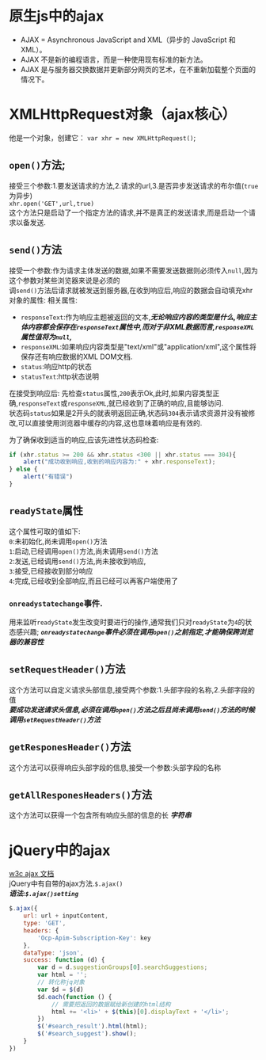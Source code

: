# 原生js中的ajax
* AJAX = Asynchronous JavaScript and XML（异步的 JavaScript 和 XML）。
* AJAX 不是新的编程语言，而是一种使用现有标准的新方法。
* AJAX 是与服务器交换数据并更新部分网页的艺术，在不重新加载整个页面的情况下。

# XMLHttpRequest对象（ajax核心）
他是一个对象，创建它： `var xhr = new XMLHttpRequest()`;

## `open()`方法;
接受三个参数:1.要发送请求的方法,2.请求的url,3.是否异步发送请求的布尔值(`true`为异步)  
`xhr.open('GET',url,true)`  
这个方法只是启动了一个指定方法的请求,并不是真正的发送请求,而是启动一个请求以备发送.

## `send()`方法
接受一个参数:作为请求主体发送的数据,如果不需要发送数据则必须传入`null`,因为这个参数对某些浏览器来说是必须的  
调`send()`方法后请求就被发送到服务器,在收到响应后,响应的数据会自动填充xhr对象的属性:  相关属性:
* `responseText`:作为响应主题被返回的文本,***无论响应内容的类型是什么,响应主体内容都会保存在`responseText`属性中,而对于非XML数据而言,`responseXML`属性值将为`null`,***
* `responseXML`:如果响应内容类型是"text/xml"或"application/xml",这个属性将保存还有响应数据的XML DOM文档.
* `status`:响应http的状态
* `statusText`:http状态说明

在接受到响应后:
先检查`status`属性,`200`表示Ok,此时,如果内容类型正确,`responseText`或`responseXML`,就已经收到了正确的响应,且能够访问.    
状态码`status`如果是2开头的就表明返回正确,状态码`304`表示请求资源并没有被修改,可以直接使用浏览器中缓存的内容,这也意味着响应是有效的.

为了确保收到适当的响应,应该先进性状态码检查:
```js
if (xhr.status >= 200 && xhr.status <300 || xhr.status === 304){
    alert("成功收到响应,收到的响应内容为:" + xhr.responseText);
} else {
    alert("有错误")
}
``` 

## `readyState`属性
这个属性可取的值如下:  
`0`:未初始化,尚未调用`open()`方法  
`1`:启动,已经调用`open()`方法,尚未调用`send()`方法  
`2`:发送,已经调用`send()`方法,尚未接收到响应,     
`3`:接受,已经接收到部分响应  
`4`:完成,已经收到全部响应,而且已经可以再客户端使用了

### `onreadystatechange`事件.
用来监听`readyState`发生改变时要进行的操作,通常我们只对`readyState`为`4`的状态感兴趣; ***`onreadystatechange`事件必须在调用`open()`之前指定,才能确保跨浏览器的兼容性*** 


## `setRequestHeader()`方法
这个方法可以自定义请求头部信息,接受两个参数:1.头部字段的名称,2.头部字段的值  
***要成功发送请求头信息,必须在调用`open()`方法之后且尚未调用`send()`方法的时候调用`setRequestHeader()`方法***

## `getResponesHeader()`方法
这个方法可以获得响应头部字段的信息,接受一个参数:头部字段的名称

## `getAllResponesHeaders()`方法
这个方法可以获得一个包含所有响应头部的信息的长 ***字符串***

# jQuery中的ajax
[w3c ajax 文档](http://www.w3school.com.cn/jquery/ajax_ajax.asp)  
jQuery中有自带的ajax方法.`$.ajax()`  
***语法:`$.ajax()setting`***
```js
$.ajax({
    url: url + inputContent,
    type: 'GET',
    headers: {
        'Ocp-Apim-Subscription-Key': key
    },
    dataType: 'json',
    success: function (d) {
        var d = d.suggestionGroups[0].searchSuggestions;
        var html = '';
        // 转化称jq对象
        var $d = $(d)
        $d.each(function () {
            // 需要把返回的数据赋给新创建的html结构
            html += '<li>' + $(this)[0].displayText + '</li>';
        })
        $('#search_result').html(html);
        $('#search_suggest').show();
    }
})
```